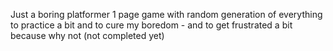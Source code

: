 Just a boring platformer 1 page game with random generation of everything to practice a bit and to cure my boredom - and to get frustrated a bit because why not (not completed yet)